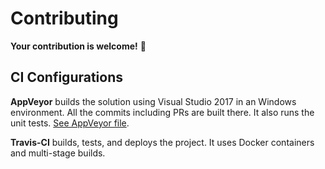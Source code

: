 # Contributing

**Your contribution is welcome!** 🙂

## CI Configurations

**AppVeyor** builds the solution using Visual Studio 2017 in an Windows environment. All the commits including PRs are built there. It also runs the unit tests. [See AppVeyor file].

**Travis-CI** builds, tests, and deploys the project. It uses Docker containers and multi-stage builds.

[See AppVeyor file]: ./.appveyor.yml
[See Travis file]: ./.travis.yml